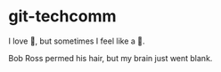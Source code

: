 # git-techcomm

I love :pizza:, but sometimes I feel like a  :japanese_ogre:.

Bob Ross permed his hair, but my brain just went blank. 
